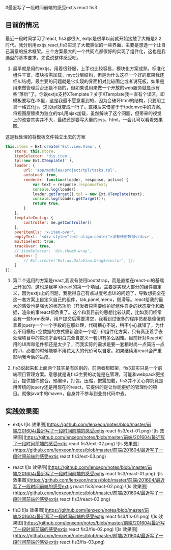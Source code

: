 #最近写了一段时间前端的感受extjs react fis3


## 目前的情况
最近一段时间学习了react, fis3都很火, extjs是很早以前就开始接触了大概是2.2时代。我分别用extjs,react,fis3实现了大概类似的一些界面，主要是想选一个让自己满意的技术框架。三个方案最大的一个共同点都很好的实现了组件化，这也是我选型的基本要求，先说说整体感受吧。
1. 最早就是用的extjs，用着很舒服，上手也比较容易，模块化方案成熟，标准化组件丰富，模块按需加载，mvc分层结构，但是为什么这样一个好的框架我还经纠结呢。最主要的问题就是它实现的界面相对比较固定或者说死板，如果是用来做管理后台还是不错的，但如果说用来做一个开放的web服务就显示有些“落后”了。你说extjs支持XTemplate？关于XTemplate我一直有个误区，即模板要写在JS里，这是我最不愿意看到的，因为会破坏html的结构，只要用工具一格式化js，这段tpl就变成一行了。直接后来借鉴于于todomvc中的方案,将视图层替换为独立的tpl,用ajax加载，虽然解决了这个问题，但带来的视觉上的改变其实并不大，最终还是要写大量的css，html。一会儿可以看看效果图。

这是我处理的将模板文件独立出去的方案
```JavaScript
this.items = Ext.create('Ext.view.View', {
    store: this.store,
    itemSelector: 'div.item',
    tpl:new Ext.XTemplate(''),
    loader: {
        url: 'app/modules/project/tpl/tasks.tpl',
        autoLoad: true,
        renderer: function(loader, response, active) {
            var text = response.responseText;
            console.log(loader);
            loader.getTarget().tpl = new Ext.XTemplate(text);
            console.log(loader.getTarget());
            return true;
        }
    },
    templateConfig: {
        controller: me.getController()
    },
    overItemCls: 'x-item-over',
    emptyText: '<div style="text-align:center">没有任何数据</div>',
    multiSelect: true,
    trackOver: true,
    // itemSelector: 'div.thumb-wrap',
    plugins: [
        // Ext.create('Ext.ux.DataView.DragSelector', {})
    ]
});
```
1. 第二个选用的方案是react,我没有使用bootstrap，而是直接在react-ui的基础上开发的，这也是我学习react的第一个项目。主要是实现大部分的组件自定义，因为extjs上的问题，我觉得自己有点过度考虑UI的问题了，导致想完全在这一套方案上自定义自己的组件，tab,panel,menu，侧滑等。react给我的最大的感受也是强大的状态功能（开发者只需要维护好组件自身的状态变化和数据，渲染的事react都负责了。这个和我目前的思想比较认同，比如我们经常会有一些form表单，用户提交后需要清空，我看到过很多的程序员都是傻傻的拿着jquery一个一个字段的在那处理，代码糟心不说，稍不小心就错了，为什么不用模板+空数据的方式重新渲染一个呢）和组件化方案，只有真正着手去处理项目中的实现才会明白完全自定义一套UI有多么困难。目前针对React可用的UI库和组件都还是太少了，而我实际的需求是要一套稍时尚一点简洁一点的UI，必要的时候能够不用花太大的代价可以自定。如果继续用react会严重影响我今后的进度。

1. fis3说起来和上面两个其实是有区别的，前两者都框架，fis3其实只是一个前端项目管理方案。意思就是说fis3主要的功能是在管理，可能和webpack更接近，提供插件整合，预编译，打包，压缩，按需加载，fis3并不关心你究竟是用传统的jquery还是用现在的react，它提供的是让你能更好的管理你的项目。就像java中的maven，自身并不参与到业务代码中去。




## 实践效果图

* extjs
![ls 效果图](https://github.com/lenxeon/notes/blob/master/前端/201604/最近写了一段时间前端的感受extjs react fis3/ext-01.png)
![ls 效果图](https://github.com/lenxeon/notes/blob/master/前端/201604/最近写了一段时间前端的感受extjs react fis3/ext-02.png)
![ls 效果图](https://github.com/lenxeon/notes/blob/master/前端/201604/最近写了一段时间前端的感受extjs react fis3/ext-03.png)

* react
![ls 效果图](https://github.com/lenxeon/notes/blob/master/前端/201604/最近写了一段时间前端的感受extjs react fis3/react-01.png)
![ls 效果图](https://github.com/lenxeon/notes/blob/master/前端/201604/最近写了一段时间前端的感受extjs react fis3/react-02.png)
![ls 效果图](https://github.com/lenxeon/notes/blob/master/前端/201604/最近写了一段时间前端的感受extjs react fis3/react-03.png)

* fis3
![ls 效果图](https://github.com/lenxeon/notes/blob/master/前端/201604/最近写了一段时间前端的感受extjs react fis3/fis-01.png)
![ls 效果图](https://github.com/lenxeon/notes/blob/master/前端/201604/最近写了一段时间前端的感受extjs react fis3/fis-02.png)
![ls 效果图](https://github.com/lenxeon/notes/blob/master/前端/201604/最近写了一段时间前端的感受extjs react fis3/fis-03.png)
